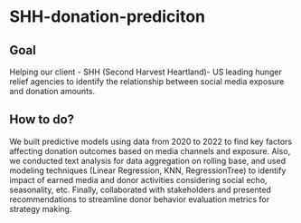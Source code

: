 # SHH-donation-prediciton

## Goal
Helping our client - SHH (Second Harvest Heartland)- US leading hunger relief agencies to identify the relationship between social media exposure and donation amounts.

## How to do?
We built predictive models using data from 2020 to 2022 to find key factors affecting donation outcomes based on media channels and exposure.
Also, we conducted text analysis for data aggregation on rolling base, and used modeling techniques (Linear Regression, KNN, RegressionTree) to identify impact of earned media and donor activities considering social echo, seasonality, etc.
Finally, collaborated with stakeholders and presented recommendations to streamline donor behavior evaluation metrics for strategy making.
